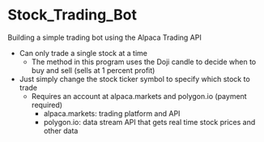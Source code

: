 # Stock_Trading_Bot
 Building a simple trading bot using the Alpaca Trading API
  - Can only trade a single stock at a time
    - The method in this program uses the Doji candle to decide when to buy and sell (sells at 1 percent profit) 
  - Just simply change the stock ticker symbol to specify which stock to trade
    - Requires an account at alpaca.markets and polygon.io (payment required)
      - alpaca.markets: trading platform and API
      - polygon.io: data stream API that gets real time stock prices and other data
